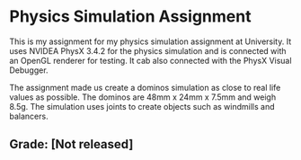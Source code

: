 # Physics Simulation Assignment

This is my assignment for my physics simulation assignment at University. It uses NVIDEA PhysX 3.4.2 for the physics simulation and is connected with an OpenGL renderer for testing. It cab also connected with the PhysX Visual Debugger.

The assignment made us create a dominos simulation as close to real life values as possible. The dominos are 48mm x 24mm x 7.5mm and weigh 8.5g. The simulation uses joints to create objects such as windmills and balancers.

## Grade: [Not released]
